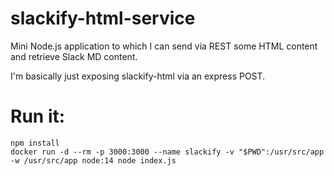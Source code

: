 # slackify-html-service
Mini Node.js application to which I can send via REST some HTML content and retrieve Slack MD content.

I'm basically just exposing slackify-html via an express POST.

# Run it: 

```
npm install
docker run -d --rm -p 3000:3000 --name slackify -v "$PWD":/usr/src/app -w /usr/src/app node:14 node index.js
```

